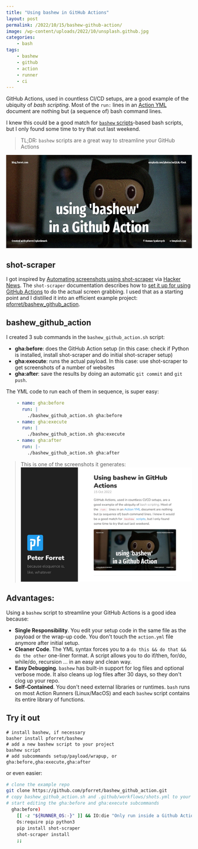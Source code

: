 ```yaml
---
title: "Using bashew in GitHub Actions"
layout: post
permalink: /2022/10/15/bashew-github-action/
image: /wp-content/uploads/2022/10/unsplash.github.jpg
categories:
    - bash
tags:
    - bashew
    - github
    - action
    - runner
    - ci
---
```


GitHub Actions, used in countless CI/CD setups, are a good example of the ubiquity of _bash scripting_. Most of the `run:` lines in an [Action YML](https://docs.github.com/en/actions/using-workflows/workflow-syntax-for-github-actions#jobsjob_idstepsrun) document are nothing but (a sequence of) bash command lines. 

I knew this could be a good match for [`bashew` scripts](/tag/bashew/)-based bash scripts, but I only found some time to try that out last weekend. 

> TL;DR: `bashew` scripts are a great way to streamline your GitHub Actions

![bashew in GitHub Action scripts](/wp-content/uploads/2022/10/unsplash.github.jpg)

## shot-scraper

I got inspired by [Automating screenshots using shot-scraper](https://simonwillison.net/2022/Oct/14/automating-screenshots/) via [Hacker News](https://news.ycombinator.com/item?id=33216789). The `shot-scraper` documentation describes how to [set it up for using GitHub Actions](https://shot-scraper.datasette.io/en/stable/github-actions.html) to do the actual screen grabbing. I used that as a starting point and I distilled it into an efficient example project: [pforret/bashew_github_action](https://github.com/pforret/bashew_github_action).

## bashew_github_action
I created 3 sub commands in the `bashew_github_action.sh` script:
* **gha:before**: does the GitHub Action setup (in this case: check if Python is installed, install shot-scraper and do initial shot-scraper setup)
* **gha:execute**: runs the actual payload. In this case: use shot-scraper to get screenshots of a number of websites
* **gha:after**: save the results by doing an automatic `git commit` and `git push`.

The YML code to run each of them in sequence, is super easy:

```yml
    - name: gha:before
      run: |
        ./bashew_github_action.sh gha:before
    - name: gha:execute
      run: |
        ./bashew_github_action.sh gha:execute
    - name: gha:after
      run: |-
        ./bashew_github_action.sh gha:after
```

> This is one of the screenshots it generates:
> ![automatic screenshot via shot-scraper](https://raw.githubusercontent.com/pforret/bashew_github_action/master/output/blog.forret.com.png)

## Advantages:

Using a `bashew` script to streamline your GitHub Actions is a good idea because:

* **Single Responsibility**. You edit your setup code in the same file as the payload or the wrap-up code. You don't touch the `action.yml` file anymore after initial setup.
* **Cleaner Code**. The YML syntax forces you to a `do this && do that && do the other` one-liner format. A script allows you to do if/then, for/do, while/do, recursion ... in an easy and clean way.
* **Easy Debugging**. `bashew` has built-in support for log files and optional verbose mode. It also cleans up log files after 30 days, so they don't clog up your repo.
* **Self-Contained**. You don't need external libraries or runtimes. `bash` runs on most Action Runners (Linux/MacOS) and each `bashew` script contains its entire library of functions.

## Try it out

```shell
# install bashew, if necessary
basher install pforret/bashew
# add a new bashew script to your project
bashew script
# add subcommands setup/payload/wrapup, or gha:before,gha:execute,gha:after
```

or even easier:
```bash
# clone the example repo
git clone https://github.com/pforret/bashew_github_action.git
# copy bashew_github_action.sh and .github/workflows/shots.yml to your project
# start editing the gha:before and gha:execute subcommands
  gha:before)
    [[ -z "${RUNNER_OS:-}" ]] && IO:die "Only run inside a Github Action"
    Os:require pip python3
    pip install shot-scraper
    shot-scraper install
    ;;
```